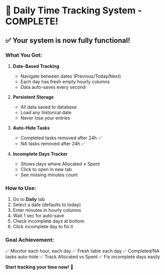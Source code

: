 # 🎉 Daily Time Tracking System - COMPLETE!

## ✅ Your system is now fully functional!

### What You Got:

1. **Date-Based Tracking**
   - Navigate between dates (Previous/Today/Next)
   - Each day has fresh empty hourly columns
   - Data auto-saves every second

2. **Persistent Storage**
   - All data saved to database
   - Load any historical date
   - Never lose your entries

3. **Auto-Hide Tasks**
   - Completed tasks removed after 24h ✅
   - NA tasks removed after 24h ✅

4. **Incomplete Days Tracker**
   - Shows days where Allocated ≠ Spent
   - Click to open in new tab
   - See missing minutes count

### How to Use:

1. Go to **Daily** tab
2. Select a date (defaults to today)
3. Enter minutes in hourly columns
4. Wait 1 sec for auto-save
5. Check incomplete days at bottom
6. Click incomplete day to fix it

### Goal Achievement:
✅ Monitor each hour, each day
✅ Fresh table each day
✅ Completed/NA tasks auto-hide
✅ Track Allocated vs Spent
✅ Fix incomplete days easily

**Start tracking your time now!** 🚀
